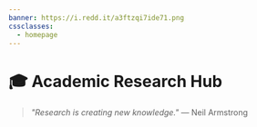 ```yaml
---
banner: https://i.redd.it/a3ftzqi7ide71.png
cssclasses:
  - homepage
---
```

# 🎓 Academic Research Hub

> _"Research is creating new knowledge."_ — Neil Armstrong